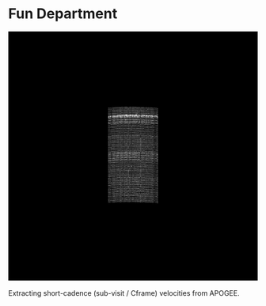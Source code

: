 # Fun Department

![alt text](fun_department.png)

Extracting short-cadence (sub-visit / Cframe) velocities from APOGEE.
